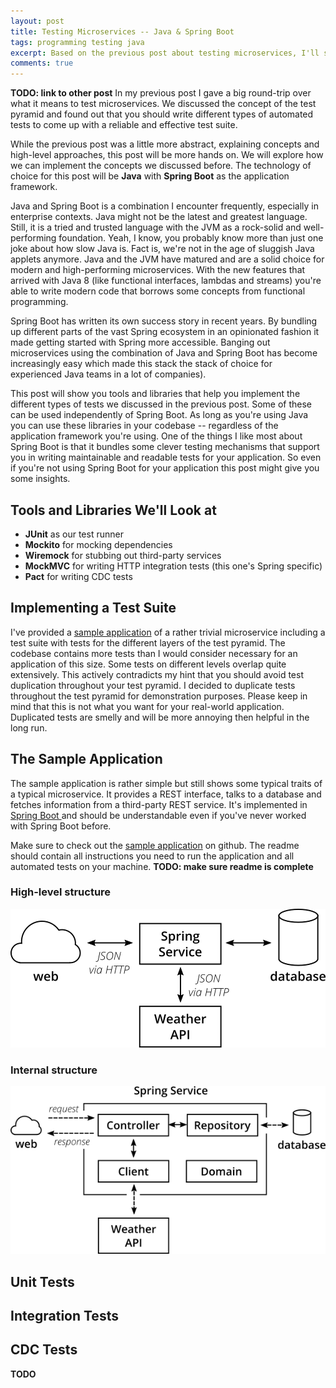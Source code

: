 ```yaml
---
layout: post
title: Testing Microservices -- Java & Spring Boot
tags: programming testing java
excerpt: Based on the previous post about testing microservices, I'll show how to implement different types of tests for a Spring Boot application in Java
comments: true
---
```


**TODO: link to other post**
In my previous post I gave a big round-trip over what it means to test microservices. We discussed the concept of the test pyramid and found out that you should write different types of automated tests to come up with a reliable and effective test suite. 

While the previous post was a little more abstract, explaining concepts and high-level approaches, this post will be more hands on. We will explore how we can implement the concepts we discussed before. The technology of choice for this post will be **Java** with **Spring Boot** as the application framework.

Java and Spring Boot is a combination I encounter frequently, especially in enterprise contexts. Java might not be the latest and greatest language. Still, it is a tried and trusted language with the JVM as a rock-solid and well-performing foundation. Yeah, I know, you probably know more than just one joke about how slow Java is. Fact is, we're not in the age of sluggish Java applets anymore. Java and the JVM have matured and are a solid choice for modern and high-performing microservices. With the new features that arrived with Java 8 (like functional interfaces, lambdas and streams) you're able to write modern code that borrows some concepts from functional programming. 

Spring Boot has written its own success story in recent years. By bundling up different parts of the vast Spring ecosystem in an opinionated fashion it made getting started with Spring more accessible. Banging out microservices using the combination of Java and Spring Boot has become increasingly easy which made this stack the stack of choice for experienced Java teams in a lot of companies).

This post will show you tools and libraries that help you implement the different types of tests we discussed in the previous post. Some of these can be used independently of Spring Boot. As long as you're using Java you can use these libraries in your codebase -- regardless of the application framework you're using. One of the things I like most about Spring Boot is that it bundles some clever testing mechanisms that support you in writing maintainable and readable tests for your application. So even if you're not using Spring Boot for your application this post might give you some insights.

## Tools and Libraries We'll Look at

  * **JUnit** as our test runner
  * **Mockito** for mocking dependencies
  * **Wiremock** for stubbing out third-party services
  * **MockMVC** for writing HTTP integration tests (this one's Spring specific)
  * **Pact** for writing CDC tests

## Implementing a Test Suite
I've provided a [sample application](https://github.com/hamvocke/spring-testing) of a rather trivial microservice including a test suite with tests for the different layers of the test pyramid. The codebase contains more tests than I would consider necessary for an application of this size. Some tests on different levels overlap quite extensively. This actively contradicts my hint that you should avoid test duplication throughout your test pyramid. I decided to duplicate tests throughout the test pyramid for demonstration purposes. Please keep in mind that this is not what you want for your real-world application. Duplicated tests are smelly and will be more annoying then helpful in the long run.

## The Sample Application
The sample application is rather simple but still shows some typical traits of a typical microservice. It provides a REST interface, talks to a database and fetches information from a third-party REST service. It's implemented in [Spring Boot ](https://projects.spring.io/spring-boot/) and should be understandable even if you've never worked with Spring Boot before.

Make sure to check out the [sample application](https://github.com/hamvocke/spring-testing) on github. The readme should contain all instructions you need to run the application and all automated tests on your machine. **TODO: make sure readme is complete**

### High-level structure
![sample application structure](/assets/img/uploads/testService.png)


### Internal structure
![sample application architecture](/assets/img/uploads/testArchitecture.png)


## Unit Tests

## Integration Tests

## CDC Tests

**TODO**
